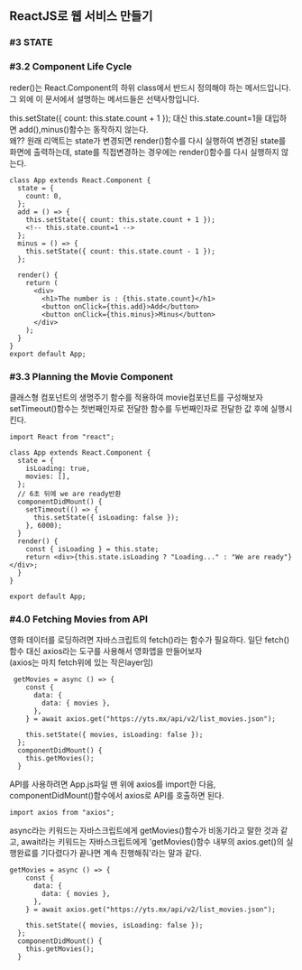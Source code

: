 ## ReactJS로 웹 서비스 만들기

### #3 STATE

### #3.2 Component Life Cycle

reder()는 React.Component의 하위 class에서 반드시 정의해야 하는 메서드입니다. 그 외에 이 문서에서 설명하는 메서드들은 선택사항입니다.

this.setState({ count: this.state.count + 1 }); 대신 this.state.count=1을 대입하면 add(),minus()함수는 동작하지 않는다.  
왜?? 원래 리액트는 state가 변경되면 render()함수를 다시 실행하여 변경된 state를 화면에 출력하는데, state를 직접변경하는 경우에는 render()함수를 다시 실행하지 않는다.

```cycle
class App extends React.Component {
  state = {
    count: 0,
  };
  add = () => {
    this.setState({ count: this.state.count + 1 });
    <!-- this.state.count=1 -->
  };
  minus = () => {
    this.setState({ count: this.state.count - 1 });
  };

  render() {
    return (
      <div>
        <h1>The number is : {this.state.count}</h1>
        <button onClick={this.add}>Add</button>
        <button onClick={this.minus}>Minus</button>
      </div>
    );
  }
}
export default App;
```

### #3.3 Planning the Movie Component

클래스형 컴포넌트의 생명주기 함수를 적용하여 movie컴포넌트를 구성해보자  
setTimeout()함수는 첫번째인자로 전달한 함수를 두번째인자로 전달한 값 후에 실행시킨다.

```movie
import React from "react";

class App extends React.Component {
  state = {
    isLoading: true,
    movies: [],
  };
  // 6초 뒤에 we are ready반환
  componentDidMount() {
    setTimeout(() => {
      this.setState({ isLoading: false });
    }, 6000);
  }
  render() {
    const { isLoading } = this.state;
    return <div>{this.state.isLoading ? "Loading..." : "We are ready"}</div>;
  }
}

export default App;
```

### #4.0 Fetching Movies from API

영화 데이터를 로딩하려면 자바스크립트의 fetch()라는 함수가 필요하다. 일단 fetch()함수 대신 axios라는 도구를 사용해서 영화앱을 만들어보자  
(axios는 마치 fetch위에 있는 작은layer임)

```
 getMovies = async () => {
    const {
      data: {
        data: { movies },
      },
    } = await axios.get("https://yts.mx/api/v2/list_movies.json");

    this.setState({ movies, isLoading: false });
  };
  componentDidMount() {
    this.getMovies();
  }

```

API를 사용하려면 App.js파일 맨 위에 axios를 import한 다음, componentDidMount()함수에서 axios로 API를 호출하면 된다.

```
import axios from "axios";
```

async라는 키워드는 자바스크립트에게 getMovies()함수가 비동기라고 말한 것과 같고, await라는 키워드는 자바스크립트에게 'getMovies()함수 내부의 axios.get()의 실행완료를 기다렸다가 끝나면 계속 진행해줘'라는 말과 같다.

```
getMovies = async () => {
    const {
      data: {
        data: { movies },
      },
    } = await axios.get("https://yts.mx/api/v2/list_movies.json");

    this.setState({ movies, isLoading: false });
  };
  componentDidMount() {
    this.getMovies();
  }
```
